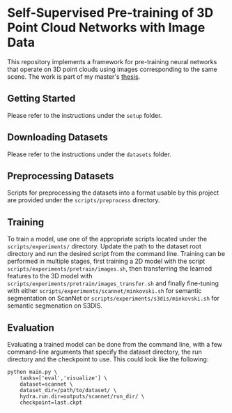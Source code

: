 # Self-Supervised Pre-training of 3D Point Cloud Networks with Image Data

This repository implements a framework for pre-training neural networks that operate on 3D point clouds using images corresponding to the same scene. The work is part of my master's [thesis](https://starslab.ca/wp-content/papercite-data/pdf/2022_janda_contrastive.pdf).

## Getting Started

Please refer to the instructions under the ``setup`` folder.

## Downloading Datasets
Please refer to the instructions under the ``datasets`` folder.

## Preprocessing Datasets
Scripts for preprocessing the datasets into a format usable by this project are provided under the ``scripts/preprocess`` directory.
## Training

To train a model, use one of the appropriate scripts located under the ``scripts/experiments/`` directory. Update the path to the dataset root directory and run the desired script from the command line. Training can be performed in multiple stages, first training a 2D model with the script ``scripts/experiments/pretrain/images.sh``, then transferring the learned features to the 3D model with ``scripts/experiments/pretrain/images_transfer.sh`` and finally fine-tuning with either ``scripts/experiments/scannet/minkovski.sh`` for semantic segmentation on ScanNet or ``scripts/experiments/s3dis/minkovski.sh`` for semantic segmenation on S3DIS.

## Evaluation

Evaluating a trained model can be done from the command line, with a few command-line arguments that specify the dataset directory, the run directory and the checkpoint to use. This could look like the following:

```shell
python main.py \
    tasks=['eval','visualize'] \
    dataset=scannet \
    dataset_dir=/path/to/dataset/ \
    hydra.run.dir=outputs/scannet/run_dir/ \
    checkpoint=last.ckpt
```